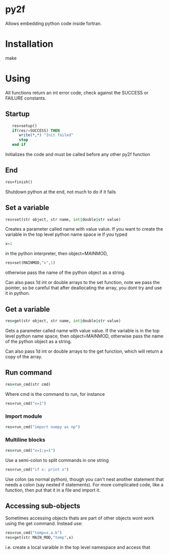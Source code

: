 # py2f

Allows embedding python code inside fortran. 

# Installation
make

# Using
All functions return an int error code, check against the SUCCESS 
or FAILURE constants.

## Startup

````fortran
   res=setup()
   if(res/=SUCCESS) THEN
      write(*,*) "Init failed"
      stop
   end if
````

Initializes the code and must be called before any other py2f function

## End

````fortran
res=finish()
````

Shutdown python at the end, not much to do if it fails

## Set a variable

````fortran
res=set(str object, str name, int|double|str value)
````
Creates a parameter called name with value value. If
you want to create the variable in the top level python name space
ie if you typed

````python
x=1
````

in the python interpreter, then object=MAINMOD, 

````fortran
res=set(MAINMOD,"x",1)
````

otherwise pass the name of the python object as a string.

Can also pass 1d int or double arrays to the set function, note we pass the pointer,
so be careful that after deallocating the array, you dont try and use it in python.

## Get a variable

````fortran
res=get(str object, str name, int|double|str value)
````

Gets a parameter called name with value value. If
the variable is in the top level python name space, then object=MAINMOD, otherwise pass
the name of the python object as a string.

Can also pass 1d int or double arrays to the get function, which will return a copy of the array.

## Run command

````fortran 
res=run_cmd(str cmd)
````

Where cmd is the command to run, for instance 

````fortran 
res=run_cmd("x=1")
````

### Import module
````fortran 
res=run_cmd("import numpy as np")
````

### Multiline blocks

````fortran 
res=run_cmd("x=1;y=1")
````

Use a semi-colon to split commands in one string

````fortran 
res=run_cmd("if x: print x")
````

Use colon (as normal python), though you can't nest another statement that needs a
colon (say nested if statements). For more complicated code, like a function,
then put that it in a file and import it.

## Accessing sub-objects

Sometimes accessing objects thats are part of other objects wont work using the get command.
Instead use:

````fortran
res=run_cmd("temp=x.a.b")
res=get(str MAIN_MOD,"temp",x)
````

i.e. create a local varaible in the top level namespace and access that

